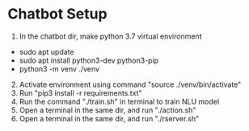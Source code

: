 # Chatbot Setup


1) In the chatbot dir, make python 3.7 virtual environment
- sudo apt update
- sudo apt install python3-dev python3-pip
- python3 -m venv ./venv
2) Activate environment using command "source ./venv/bin/activate"
3) Run "pip3 install -r requirements.txt"
4) Run the command "./train.sh" in terminal to train NLU model
5) Open a terminal in the same dir, and run "./action.sh"
5) Open a terminal in the same dir, and run "./rserver.sh"
